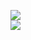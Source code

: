 [![](https://img.shields.io/badge/Made%20With-Github%20Spray-lightgrey.svg?style=for-the-badge&logo=github)](https://github.com/Annihil/github-spray#25725)  
[![](https://i.imgur.com/2DrTn0Z.gif)](https://github.com/Annihil/github-spray)